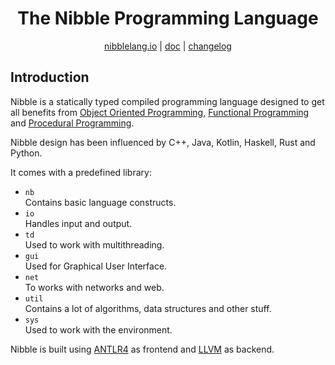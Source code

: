 <div align="center">
  <h1>The Nibble Programming Language</h1>
  <a href="https://github.com/NibbleSoftwareAssociation/NibbleLang">nibblelang.io</a> | 
  <a href="https://github.com/NibbleSoftwareAssociation/Nibblelang/blob/main/docs/doc.md">doc</a> |
  <a href="https://github.com/NibbleSoftwareAssociation/nibble-lang/blob/main/releases/changelog.md">changelog</a>
</div>

## Introduction

Nibble is a statically typed compiled programming language designed to get all benefits
from [Object Oriented Programming](https://en.wikipedia.org/wiki/Object-oriented_programming),
[Functional Programming](https://en.wikipedia.org/wiki/Functional_programming) and
[Procedural Programming](https://en.wikipedia.org/wiki/Procedural_programming).

Nibble design has been influenced by C++, Java, Kotlin, Haskell, Rust and Python.

It comes with a predefined library:
* `nb`  
  Contains basic language constructs.
* `io`  
  Handles input and output.
* `td`    
  Used to work with multithreading.
* `gui`   
  Used for Graphical User Interface.
* `net`   
  To works with networks and web.
* `util`    
  Contains a lot of algorithms, data structures and other stuff.
* `sys`   
  Used to work with the environment.

Nibble is built using [ANTLR4](https://www.antlr.org/) as frontend and [LLVM](https://llvm.org/) as backend.
